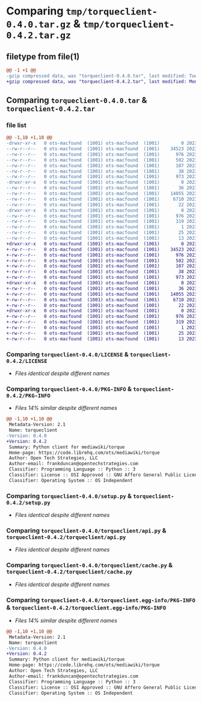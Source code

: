# Comparing `tmp/torqueclient-0.4.0.tar.gz` & `tmp/torqueclient-0.4.2.tar.gz`

## filetype from file(1)

```diff
@@ -1 +1 @@
-gzip compressed data, was "torqueclient-0.4.0.tar", last modified: Tue Mar 28 11:50:49 2023, max compression
+gzip compressed data, was "torqueclient-0.4.2.tar", last modified: Mon May 15 17:35:52 2023, max compression
```

## Comparing `torqueclient-0.4.0.tar` & `torqueclient-0.4.2.tar`

### file list

```diff
@@ -1,18 +1,18 @@
-drwxr-xr-x   0 ots-macfound  (1001) ots-macfound  (1001)        0 2023-03-28 11:50:49.294648 torqueclient-0.4.0/
--rw-r--r--   0 ots-macfound  (1001) ots-macfound  (1001)    34523 2023-02-19 01:57:21.000000 torqueclient-0.4.0/LICENSE
--rw-r--r--   0 ots-macfound  (1001) ots-macfound  (1001)      976 2023-03-28 11:50:49.294648 torqueclient-0.4.0/PKG-INFO
--rw-r--r--   0 ots-macfound  (1001) ots-macfound  (1001)      502 2023-02-19 01:57:21.000000 torqueclient-0.4.0/README.md
--rw-r--r--   0 ots-macfound  (1001) ots-macfound  (1001)      107 2023-02-19 01:57:21.000000 torqueclient-0.4.0/pyproject.toml
--rw-r--r--   0 ots-macfound  (1001) ots-macfound  (1001)       38 2023-03-28 11:50:49.294648 torqueclient-0.4.0/setup.cfg
--rw-r--r--   0 ots-macfound  (1001) ots-macfound  (1001)      973 2023-02-19 01:57:21.000000 torqueclient-0.4.0/setup.py
-drwxr-xr-x   0 ots-macfound  (1001) ots-macfound  (1001)        0 2023-03-28 11:50:49.294648 torqueclient-0.4.0/torqueclient/
--rw-r--r--   0 ots-macfound  (1001) ots-macfound  (1001)       36 2023-02-19 01:57:21.000000 torqueclient-0.4.0/torqueclient/__init__.py
--rw-r--r--   0 ots-macfound  (1001) ots-macfound  (1001)    14055 2023-02-19 01:57:21.000000 torqueclient-0.4.0/torqueclient/api.py
--rw-r--r--   0 ots-macfound  (1001) ots-macfound  (1001)     6710 2023-02-19 01:57:21.000000 torqueclient-0.4.0/torqueclient/cache.py
--rw-r--r--   0 ots-macfound  (1001) ots-macfound  (1001)       22 2023-03-28 11:47:12.000000 torqueclient-0.4.0/torqueclient/version.py
-drwxr-xr-x   0 ots-macfound  (1001) ots-macfound  (1001)        0 2023-03-28 11:50:49.294648 torqueclient-0.4.0/torqueclient.egg-info/
--rw-r--r--   0 ots-macfound  (1001) ots-macfound  (1001)      976 2023-03-28 11:50:49.000000 torqueclient-0.4.0/torqueclient.egg-info/PKG-INFO
--rw-r--r--   0 ots-macfound  (1001) ots-macfound  (1001)      319 2023-03-28 11:50:49.000000 torqueclient-0.4.0/torqueclient.egg-info/SOURCES.txt
--rw-r--r--   0 ots-macfound  (1001) ots-macfound  (1001)        1 2023-03-28 11:50:49.000000 torqueclient-0.4.0/torqueclient.egg-info/dependency_links.txt
--rw-r--r--   0 ots-macfound  (1001) ots-macfound  (1001)       25 2023-03-28 11:50:49.000000 torqueclient-0.4.0/torqueclient.egg-info/requires.txt
--rw-r--r--   0 ots-macfound  (1001) ots-macfound  (1001)       13 2023-03-28 11:50:49.000000 torqueclient-0.4.0/torqueclient.egg-info/top_level.txt
+drwxr-xr-x   0 ots-macfound  (1001) ots-macfound  (1001)        0 2023-05-15 17:35:52.454375 torqueclient-0.4.2/
+-rw-r--r--   0 ots-macfound  (1001) ots-macfound  (1001)    34523 2023-02-19 01:57:21.000000 torqueclient-0.4.2/LICENSE
+-rw-r--r--   0 ots-macfound  (1001) ots-macfound  (1001)      976 2023-05-15 17:35:52.454375 torqueclient-0.4.2/PKG-INFO
+-rw-r--r--   0 ots-macfound  (1001) ots-macfound  (1001)      502 2023-02-19 01:57:21.000000 torqueclient-0.4.2/README.md
+-rw-r--r--   0 ots-macfound  (1001) ots-macfound  (1001)      107 2023-02-19 01:57:21.000000 torqueclient-0.4.2/pyproject.toml
+-rw-r--r--   0 ots-macfound  (1001) ots-macfound  (1001)       38 2023-05-15 17:35:52.454375 torqueclient-0.4.2/setup.cfg
+-rw-r--r--   0 ots-macfound  (1001) ots-macfound  (1001)      973 2023-02-19 01:57:21.000000 torqueclient-0.4.2/setup.py
+drwxr-xr-x   0 ots-macfound  (1001) ots-macfound  (1001)        0 2023-05-15 17:35:52.450375 torqueclient-0.4.2/torqueclient/
+-rw-r--r--   0 ots-macfound  (1001) ots-macfound  (1001)       36 2023-02-19 01:57:21.000000 torqueclient-0.4.2/torqueclient/__init__.py
+-rw-r--r--   0 ots-macfound  (1001) ots-macfound  (1001)    14055 2023-02-19 01:57:21.000000 torqueclient-0.4.2/torqueclient/api.py
+-rw-r--r--   0 ots-macfound  (1001) ots-macfound  (1001)     6710 2023-02-19 01:57:21.000000 torqueclient-0.4.2/torqueclient/cache.py
+-rw-r--r--   0 ots-macfound  (1001) ots-macfound  (1001)       22 2023-05-15 17:34:09.000000 torqueclient-0.4.2/torqueclient/version.py
+drwxr-xr-x   0 ots-macfound  (1001) ots-macfound  (1001)        0 2023-05-15 17:35:52.454375 torqueclient-0.4.2/torqueclient.egg-info/
+-rw-r--r--   0 ots-macfound  (1001) ots-macfound  (1001)      976 2023-05-15 17:35:52.000000 torqueclient-0.4.2/torqueclient.egg-info/PKG-INFO
+-rw-r--r--   0 ots-macfound  (1001) ots-macfound  (1001)      319 2023-05-15 17:35:52.000000 torqueclient-0.4.2/torqueclient.egg-info/SOURCES.txt
+-rw-r--r--   0 ots-macfound  (1001) ots-macfound  (1001)        1 2023-05-15 17:35:52.000000 torqueclient-0.4.2/torqueclient.egg-info/dependency_links.txt
+-rw-r--r--   0 ots-macfound  (1001) ots-macfound  (1001)       25 2023-05-15 17:35:52.000000 torqueclient-0.4.2/torqueclient.egg-info/requires.txt
+-rw-r--r--   0 ots-macfound  (1001) ots-macfound  (1001)       13 2023-05-15 17:35:52.000000 torqueclient-0.4.2/torqueclient.egg-info/top_level.txt
```

### Comparing `torqueclient-0.4.0/LICENSE` & `torqueclient-0.4.2/LICENSE`

 * *Files identical despite different names*

### Comparing `torqueclient-0.4.0/PKG-INFO` & `torqueclient-0.4.2/PKG-INFO`

 * *Files 14% similar despite different names*

```diff
@@ -1,10 +1,10 @@
 Metadata-Version: 2.1
 Name: torqueclient
-Version: 0.4.0
+Version: 0.4.2
 Summary: Python client for mediawiki/torque
 Home-page: https://code.librehq.com/ots/mediawiki/torque
 Author: Open Tech Strategies, LLC
 Author-email: frankduncan@opentechstrategies.com
 Classifier: Programming Language :: Python :: 3
 Classifier: License :: OSI Approved :: GNU Affero General Public License v3
 Classifier: Operating System :: OS Independent
```

### Comparing `torqueclient-0.4.0/setup.py` & `torqueclient-0.4.2/setup.py`

 * *Files identical despite different names*

### Comparing `torqueclient-0.4.0/torqueclient/api.py` & `torqueclient-0.4.2/torqueclient/api.py`

 * *Files identical despite different names*

### Comparing `torqueclient-0.4.0/torqueclient/cache.py` & `torqueclient-0.4.2/torqueclient/cache.py`

 * *Files identical despite different names*

### Comparing `torqueclient-0.4.0/torqueclient.egg-info/PKG-INFO` & `torqueclient-0.4.2/torqueclient.egg-info/PKG-INFO`

 * *Files 14% similar despite different names*

```diff
@@ -1,10 +1,10 @@
 Metadata-Version: 2.1
 Name: torqueclient
-Version: 0.4.0
+Version: 0.4.2
 Summary: Python client for mediawiki/torque
 Home-page: https://code.librehq.com/ots/mediawiki/torque
 Author: Open Tech Strategies, LLC
 Author-email: frankduncan@opentechstrategies.com
 Classifier: Programming Language :: Python :: 3
 Classifier: License :: OSI Approved :: GNU Affero General Public License v3
 Classifier: Operating System :: OS Independent
```

